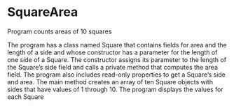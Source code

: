 # SquareArea
Program counts areas of 10 squares

The program has a class named Square that contains fields for area and
the length of a side and whose constructor has a parameter
for the length of one side of a Square. The constructor
assigns its parameter to the length of the Square’s side field
and calls a private method that computes the area field. 
The program also includes read-only properties to get a Square’s side and area.
The main method creates an array of ten Square objects with sides that 
have values of 1 through 10. 
The program displays the values for each Square
